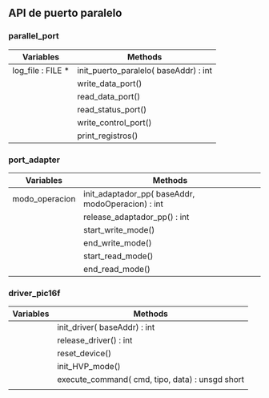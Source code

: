 ## API de puerto paralelo



### parallel_port

| Variables         | Methods                                 |
| ----------------- | --------------------------------------- |
| log_file : FILE * | init_puerto_paralelo( baseAddr)   : int |
|                   | write_data_port()                       |
|                   | read_data_port()                        |
|                   | read_status_port()                      |
|                   | write_control_port()                    |
|                   | print_registros()                       |

### port_adapter

| Variables      | Methods                                                      |
| -------------- | ------------------------------------------------------------ |
| modo_operacion | init_adaptador_pp( baseAddr, modoOperacion)   : int          |
|                | release_adaptador_pp()                                           : int |
|                | start_write_mode()                                           |
|                | end_write_mode()                                             |
|                | start_read_mode()                                            |
|                | end_read_mode()                                              |

### driver_pic16f

| Variables | Methods                                            |
| --------- | -------------------------------------------------- |
|           | init_driver( baseAddr)    : int                    |
|           | release_driver()              : int                |
|           | reset_device()                                     |
|           | init_HVP_mode()                                    |
|           | execute_command( cmd, tipo, data)    : unsgd short |
|           |                                                    |

